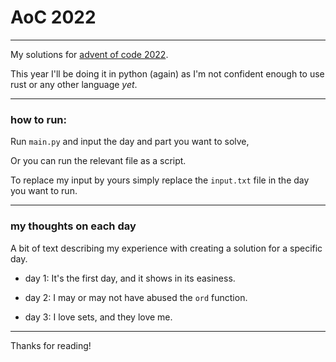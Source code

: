 # AoC 2022

---

My solutions for [advent of code 2022](https://adventofcode.com/2022).

This year I'll be doing it in python (again) as I'm not confident enough to use rust or any other language _yet_.

---

### how to run:

Run ``main.py`` and input the day and part you want to solve,

Or you can run the relevant file as a script.

To replace my input by yours simply replace the ``input.txt`` file in the day you want to run.

---

### my thoughts on each day

A bit of text describing my experience with creating a solution for a specific day.

* day 1: It's the first day, and it shows in its easiness.

* day 2: I may or may not have abused the ``ord`` function.

* day 3: I love sets, and they love me.

---

Thanks for reading!
